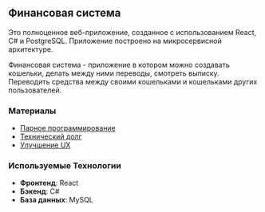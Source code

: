 ## Финансовая система

Это полноценное веб-приложение, созданное с использованием React, C# и PostgreSQL. 
Приложение построено на микросервисной архитектуре.

Финансовая система - приложение в котором можно создавать кошельки, делать между ними переводы, смотреть выписку. 
Переводить средства между своими кошельками и кошельками других пользователей.

### Материалы

- [Парное программирование](https://github.com/kharbacheuski/BSUIR_LABS/blob/master/6_term/%D0%96%D0%A6%D0%A0%D0%9F%D0%9E/documentation/command-programming.md)
- [Технический долг](https://github.com/kharbacheuski/BSUIR_LABS/blob/master/6_term/%D0%96%D0%A6%D0%A0%D0%9F%D0%9E/documentation/tech-debt.md)
- [Улучшение UX](https://github.com/kharbacheuski/BSUIR_LABS/blob/master/6_term/%D0%96%D0%A6%D0%A0%D0%9F%D0%9E/documentation/ux.md)

### Используемые Технологии

- **Фронтенд**: React
- **Бэкенд**: C#
- **База данных**: MySQL
